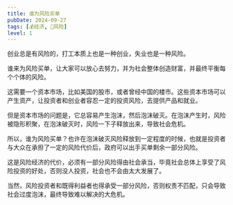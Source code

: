 ```yaml
---
title: 谁为风险买单
pubDate: 2024-09-27
tags: [💰经济, 🌋风险]
level: 1
---
```


创业总是有风险的，打工本质上也是一种创业，失业也是一种风险。

谁来为风险买单，让大家可以放心去努力，并为社会整体创造财富，并最终平衡每个个体的风险。

这需要一个资本市场，比如美国的股市，或者曾经中国的楼市。这些资本市场可以产生资产，让投资者和创业者容忍一定的投资风险，去提供产品和就业。

但是资本市场的问题是，它总容易产生泡沫，然后泡沫破灭。在泡沫产生时，风险被隐形积聚，在泡沫破灭时，风险一下子释放出来，导致社会危机。

所以，谁为风险买单？也许在泡沫破灭风险释放到一定程度的时候，也就是投资者与大众在承担了一定的风险代价后，政府可以出手买单剩余一部分风险。

这是风险经济的代价，必须有一部分风险得由社会承当，毕竟社会总体上享受了风险投资的好处，否则没人投资，社会也不会由太大发展了。

当然，风险投资者和既得利益者也得承受一部分风险，否则权责不匹配，只会导致社会过度泡沫，最终导致难以解决的大危机。
